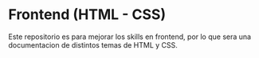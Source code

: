 # Frontend (HTML - CSS)
Este repositorio es para mejorar los skills en frontend, por lo que sera una documentacion de distintos temas de HTML y CSS.
